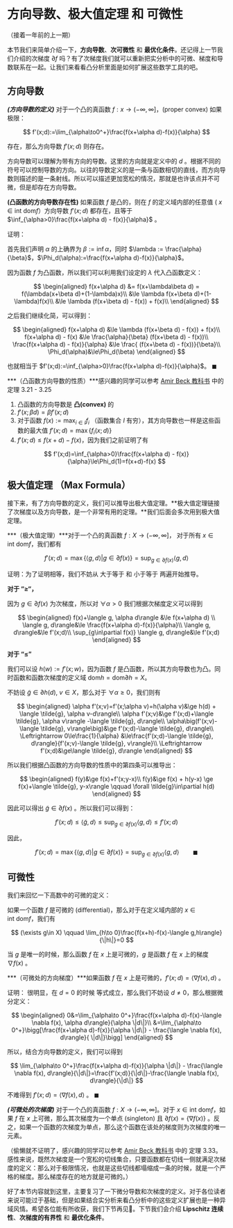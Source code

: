 # 方向导数、极大值定理 和 可微性

（接着一年前的上一期）

本节我们来简单介绍一下，**方向导数**、**次可微性** 和 **最优化条件**。还记得上一节我们介绍的次梯度 $\partial f$ 吗？有了次梯度我们就可以重新把实分析中的可微、梯度和导数联系在一起。让我们来看看凸分析里面是如何扩展这些数学工具的吧。

## 方向导数

***(方向导数的定义)*** 对于一个凸的真函数 $f:x\rightarrow (-\infty,\infty]$，(proper convex) 如果极限：

$$
f'(x;d):=\lim_{\alpha\to0^+}\frac{f(x+\alpha d)-f(x)}{\alpha}
$$

存在，那么方向导数 $f'(x;d)$ 则存在。

方向导数可以理解为带有方向的导数。这里的方向就是定义中的 $d$ 。根据不同的符号可以控制导数的方向。以往的导数定义的是一条与函数相切的直线，而方向导数则描述的是一条射线。所以可以描述更加宽松的情况，那就是也许该点并不可微，但是却存在方向导数。

**(凸函数的方向导数存在性)** 如果函数 $f$ 是凸的，则在 $f$ 的定义域内部的任意值 ( $x\in\text{int}\ \text{dom}f$）方向导数 $f'(x;d)$ 都存在，且等于 $\inf_{\alpha>0}\frac{f(x+\alpha d) - f(x)}{\alpha}$ 。

证明：

首先我们声明 $\alpha$ 的上确界为 $\beta:=\inf\alpha$，同时 $\lambda := \frac{\alpha}{\beta}$，$\Phi_d(\alpha):=\frac{f(x+\alpha d)-f(x)}{\alpha}$。

因为函数 $f$ 为凸函数，所以我们可以利用我们设定的 $\lambda$ 代入凸函数定义：

$$
\begin{aligned}
f(x+\alpha d) &= f(x+\lambda\beta d) = f(\lambda(x+\beta d)+(1-\lambda)x)\\
&\le \lambda f(x+\beta d)+(1-\lambda)f(x)\\
&\le \lambda (f(x+\beta d) - f(x)) + f(x)\\
\end{aligned}
$$

之后我们继续化简，可以得到：

$$
\begin{aligned}
f(x+\alpha d) &\le \lambda (f(x+\beta d) - f(x)) + f(x)\\
f(x+\alpha d) - f(x) &\le \frac{\alpha}{\beta} (f(x+\beta d) - f(x))\\
\frac{f(x+\alpha d) - f(x)}{\alpha} &\le \frac{ (f(x+\beta d) - f(x))}{\beta}\\
\Phi_d(\alpha)&\le\Phi_d(\beta)
\end{aligned}
$$

也就相当于 $f'(x;d):=\inf_{\alpha>0}\frac{f(x+\alpha d)-f(x)}{\alpha}$。 $\blacksquare$

***（凸函数方向导数的性质）***感兴趣的同学可以参考 [Amir Beck 教科书](http://archive.siam.org/books/mo25/) 中的 定理 3.21 - 3.25

1. 凸函数的方向导数是 **凸(convex)** 的
2. $f'(x;\beta d)=\beta f'(x;d)$
3. 对于函数 $f(x):=\max_{i\in I}f_i$ （函数集合 $I$ 有穷），其方向导数也一样是这些函数的最大值  $f'(x;d)=\max\{f_i(x;d)\}$
4. $f'(x;d)\le f(x+d)-f(x)$，因为我们之前证明了有 

$$
f'(x;d)=\inf_{\alpha>0}\frac{f(x+\alpha d) - f(x)}{\alpha}\le\Phi_d(1)=f(x+d)-f(x)
$$

## 极大值定理 （Max Formula）

接下来，有了方向导数的定义，我们可以推导出极大值定理。**极大值定理链接了次梯度以及方向导数，是一个非常有用的定理。**我们后面会多次用到极大值定理。

***（极大值定理）***对于一个凸的真函数 $f:X\to(-\infty,\infty]$， 对于所有 $x\in \text{int}\ \text{dom}f$，我们都有 

$$
f'(x;d)=\max\{\langle g,d\rangle|g\in\partial f(x)\}=\sup_{g\in\partial f(x)}\langle g, d\rangle
$$

证明：为了证明相等，我们不妨从 大于等于 和 小于等于 两遍开始推导。

**对于 “$\ge$“，**

因为  $g\in\partial f(x)$ 为次梯度，所以对 $\forall \alpha > 0$  我们根据次梯度定义可以得到 

$$
\begin{aligned}
f(x)+\langle g, \alpha d\rangle &\le f(x+\alpha d) \\
\langle g, d\rangle&\le \frac{f(x+\alpha d)-f(x)}{\alpha}\\
\langle g, d\rangle&\le f'(x;d)\\
\sup_{g\in\partial f(x)} \langle g, d\rangle&\le f'(x;d)
\end{aligned}
$$

**对于 “$\le$”**

我们可以设 $h(w):=f'(x;w)$，因为函数 $f$ 是凸函数，所以其方向导数也为凸。同时函数和函数次梯度的定义域 $\text{dom} h = \text{dom}\partial h = X$。

不妨设 $\tilde{g}\in\partial h(d),\ v \in X$，那么对于 $\forall \alpha\ge 0$，我们则有

$$
\begin{aligned}
\alpha f'(x;v)=f'(x;\alpha v)=h(\alpha v)&\ge h(d) + \langle \tilde{g}, \alpha v-d\rangle\\
\alpha f'(x;v)&\ge f'(x;d)+\langle \tilde{g}, \alpha v\rangle -\langle \tilde{g}, d\rangle\\
\alpha\big(f'(x;v)-\langle \tilde{g}, v\rangle\big)&\ge f'(x;d)-\langle \tilde{g}, d\rangle\\
\Leftrightarrow 0\le\frac{1}{\alpha} &\le\frac{f'(x;d)-\langle \tilde{g}, d\rangle}{f'(x;v)-\langle \tilde{g}, v\rangle}\\
\Leftrightarrow f'(x;d)&\ge\langle \tilde{g}, d\rangle
\end{aligned}
$$

所以我们根据凸函数的方向导数的性质中的第四条可以推导出：

$$
\begin{aligned}
f(y)&\ge f(x)+f'(x;y-x)\\
f(y)&\ge f(x) + h(y-x) \ge f(x)+\langle \tilde{g}, y-x\rangle \qquad \forall \tilde{g}\in\partial h(d)
\end{aligned}
$$

因此可以得出 $\tilde g \in \partial f(x)$ 。所以我们可以得到：

$$
f'(x;d)\le\langle \tilde g, d\rangle \le \sup_{g\in\partial f(x)}\langle g,d\rangle \le f'(x;d)
$$

因此，

$$
f'(x;d)=\max\{\langle g,d\rangle|g\in\partial f(x)\}=\sup_{g\in\partial f(x)}\langle g, d\rangle\qquad\blacksquare
$$

## 可微性

我们来回忆一下高数中的可微的定义：

如果一个函数 $f$ 是可微的 (differential)，那么对于在定义域内部的 $x\in\text{int}\ \text{dom}f$，我们有

$$
(\exists g\in X) \qquad \lim_{h\to 0}\frac{f(x+h)-f(x)-\langle g,h\rangle}{\|h\|}=0
$$

当 $g$ 是唯一的时候，那么函数 $f$ 在 $x$ 上是可微的，$g$ 是函数 $f$ 在 $x$ 上的梯度 $\nabla f(x)$ 。

***（可微处的方向梯度）***如果函数 $f$ 在 $x$ 上是可微的，$f'(x;d)=\langle \nabla{f(x)},d \rangle$ 。

证明： 很明显，在 $d=0$ 的时候 等式成立，那么我们不妨设 $d\neq 0$，那么根据微分定义：

$$
\begin{aligned}
0&=\lim_{\alpha\to 0^+}\frac{f(x+\alpha d)-f(x)-\langle \nabla f(x), \alpha d\rangle}{\alpha \|d\|}\\
&=\lim_{\alpha\to 0^+}\bigg[\frac{f(x+\alpha d)-f(x)}{\alpha \|d\|} - \frac{\langle \nabla f(x), d\rangle}{ \|d\|}\bigg]
\end{aligned}
$$

所以，结合方向导数的定义，我们可以得到

$$
\lim_{\alpha\to 0^+}\frac{f(x+\alpha d)-f(x)}{\alpha \|d\|} - \frac{\langle \nabla f(x), d\rangle}{\|d\|}=\frac{f'(x;d)}{\|d\|}-\frac{\langle \nabla f(x), d\rangle}{\|d\|}
$$

不难得到 $f'(x;d)=\langle \nabla f(x), d\rangle$ 。 $\blacksquare$

***(可微处的次梯度)*** 对于一个凸的真函数 $f:X\to(-\infty,\infty]$。对于 $x\in\text{int}\ \text{dom}f$，如果 $f$ 在 $x$ 上可微，那么其次梯度为一个单点 (singleton) 且 $\partial f(x)=\{\nabla f(x)\}$ 。反之，如果一个函数的次梯度为单点，那么这个函数在该处的梯度则为次梯度的唯一元素。

（偷懒就不证明了，感兴趣的同学可以参考  [Amir Beck 教科书](http://archive.siam.org/books/mo25/) 中的 定理 3.33。感性来说，既然次梯度是一个宽松的切线集合，只要函数都在切线一侧就满足次梯度的定义：那么对于极限情况，也就是这些切线都塌缩成一条的时候，就是一个严格的梯度。那么梯度存在的地方就是可微的。）

好了本节内容就到这里，主要复习了一下微分导数和次梯度的定义。对于各位读者来说可能过于基础，但是如果结合实分析来看凸分析中的这些定义扩展也是一种异域风情。希望各位能有所收获，我们下节再见👋。下节我们会介绍 **Lipschitz 连续性**、**次梯度的有界性** 和 **最优化条件**。